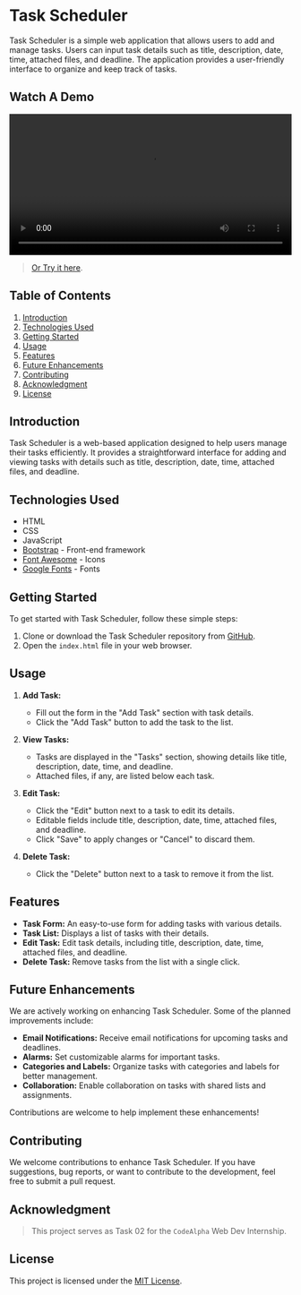 # Task Scheduler

Task Scheduler is a simple web application that allows users to add and manage tasks. Users can input task details such as title, description, date, time, attached files, and deadline. The application provides a user-friendly interface to organize and keep track of tasks.

## Watch A Demo

<div align="center">
  <video width="100%" src="https://github.com/Farahat612/codealpha_tasks/assets/67427124/d27184cb-7074-4fbe-85af-aa4f313cd4a7">
</div>





> [Or Try it here](https://farahat612.github.io/codealpha_tasks/Task%2002%20-%20Task%20Scheduler/index.html).

## Table of Contents

1. [Introduction](#introduction)
2. [Technologies Used](#technologies-used)
3. [Getting Started](#getting-started)
4. [Usage](#usage)
5. [Features](#features)
6. [Future Enhancements](#future-enhancements)
7. [Contributing](#contributing)
8. [Acknowledgment](#acknowledgment)
9. [License](#license)

## Introduction

Task Scheduler is a web-based application designed to help users manage their tasks efficiently. It provides a straightforward interface for adding and viewing tasks with details such as title, description, date, time, attached files, and deadline.

## Technologies Used

- HTML
- CSS
- JavaScript
- [Bootstrap](https://getbootstrap.com/) - Front-end framework
- [Font Awesome](https://fontawesome.com/) - Icons
- [Google Fonts](https://fonts.google.com/) - Fonts

## Getting Started

To get started with Task Scheduler, follow these simple steps:

1. Clone or download the Task Scheduler repository from [GitHub](#).
2. Open the `index.html` file in your web browser.

## Usage

1. **Add Task:**

   - Fill out the form in the "Add Task" section with task details.
   - Click the "Add Task" button to add the task to the list.

2. **View Tasks:**

   - Tasks are displayed in the "Tasks" section, showing details like title, description, date, time, and deadline.
   - Attached files, if any, are listed below each task.

3. **Edit Task:**

   - Click the "Edit" button next to a task to edit its details.
   - Editable fields include title, description, date, time, attached files, and deadline.
   - Click "Save" to apply changes or "Cancel" to discard them.

4. **Delete Task:**
   - Click the "Delete" button next to a task to remove it from the list.

## Features

- **Task Form:** An easy-to-use form for adding tasks with various details.
- **Task List:** Displays a list of tasks with their details.
- **Edit Task:** Edit task details, including title, description, date, time, attached files, and deadline.
- **Delete Task:** Remove tasks from the list with a single click.

## Future Enhancements

We are actively working on enhancing Task Scheduler. Some of the planned improvements include:

- **Email Notifications:** Receive email notifications for upcoming tasks and deadlines.
- **Alarms:** Set customizable alarms for important tasks.
- **Categories and Labels:** Organize tasks with categories and labels for better management.
- **Collaboration:** Enable collaboration on tasks with shared lists and assignments.

Contributions are welcome to help implement these enhancements!

## Contributing

We welcome contributions to enhance Task Scheduler. If you have suggestions, bug reports, or want to contribute to the development, feel free to submit a pull request.

## Acknowledgment

> This project serves as Task 02 for the `CodeAlpha` Web Dev Internship.

## License

This project is licensed under the [MIT License](../LICENSE).
